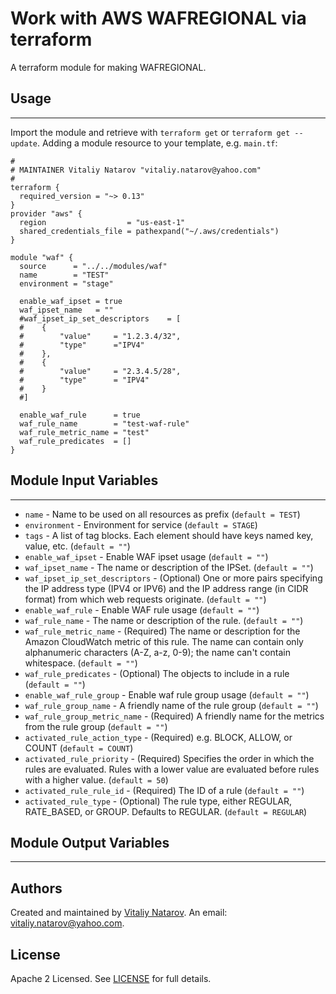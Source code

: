 # Work with AWS WAFREGIONAL via terraform

A terraform module for making WAFREGIONAL.


## Usage
----------------------
Import the module and retrieve with ```terraform get``` or ```terraform get --update```. Adding a module resource to your template, e.g. `main.tf`:

```
#
# MAINTAINER Vitaliy Natarov "vitaliy.natarov@yahoo.com"
#
terraform {
  required_version = "~> 0.13"
}
provider "aws" {
  region                  = "us-east-1"
  shared_credentials_file = pathexpand("~/.aws/credentials")
}

module "waf" {
  source      = "../../modules/waf"
  name        = "TEST"
  environment = "stage"

  enable_waf_ipset = true
  waf_ipset_name   = ""
  #waf_ipset_ip_set_descriptors    = [
  #    {
  #        "value"     = "1.2.3.4/32",
  #        "type"      ="IPV4"
  #    },
  #    {
  #        "value"     = "2.3.4.5/28",
  #        "type"      = "IPV4"
  #    }
  #]

  enable_waf_rule      = true
  waf_rule_name        = "test-waf-rule"
  waf_rule_metric_name = "test"
  waf_rule_predicates  = []
}
```

## Module Input Variables
----------------------
- `name` - Name to be used on all resources as prefix (`default = TEST`)
- `environment` - Environment for service (`default = STAGE`)
- `tags` - A list of tag blocks. Each element should have keys named key, value, etc. (`default = ""`)
- `enable_waf_ipset` - Enable WAF ipset usage (`default = ""`)
- `waf_ipset_name` - The name or description of the IPSet. (`default = ""`)
- `waf_ipset_ip_set_descriptors` - (Optional) One or more pairs specifying the IP address type (IPV4 or IPV6) and the IP address range (in CIDR format) from which web requests originate. (`default = ""`)
- `enable_waf_rule` - Enable WAF rule usage (`default = ""`)
- `waf_rule_name` - The name or description of the rule. (`default = ""`)
- `waf_rule_metric_name` - (Required) The name or description for the Amazon CloudWatch metric of this rule. The name can contain only alphanumeric characters (A-Z, a-z, 0-9); the name can't contain whitespace. (`default = ""`)
- `waf_rule_predicates` - (Optional) The objects to include in a rule (`default = ""`)
- `enable_waf_rule_group` - Enable waf rule group usage (`default = ""`)
- `waf_rule_group_name` - A friendly name of the rule group (`default = ""`)
- `waf_rule_group_metric_name` - (Required) A friendly name for the metrics from the rule group (`default = ""`)
- `activated_rule_action_type` - (Required) e.g. BLOCK, ALLOW, or COUNT (`default = COUNT`)
- `activated_rule_priority` - (Required) Specifies the order in which the rules are evaluated. Rules with a lower value are evaluated before rules with a higher value. (`default = 50`)
- `activated_rule_rule_id` - (Required) The ID of a rule (`default = ""`)
- `activated_rule_type` - (Optional) The rule type, either REGULAR, RATE_BASED, or GROUP. Defaults to REGULAR. (`default = REGULAR`)

## Module Output Variables
----------------------


## Authors

Created and maintained by [Vitaliy Natarov](https://github.com/SebastianUA). An email: [vitaliy.natarov@yahoo.com](vitaliy.natarov@yahoo.com).

## License

Apache 2 Licensed. See [LICENSE](https://github.com/SebastianUA/terraform/blob/master/LICENSE) for full details.
